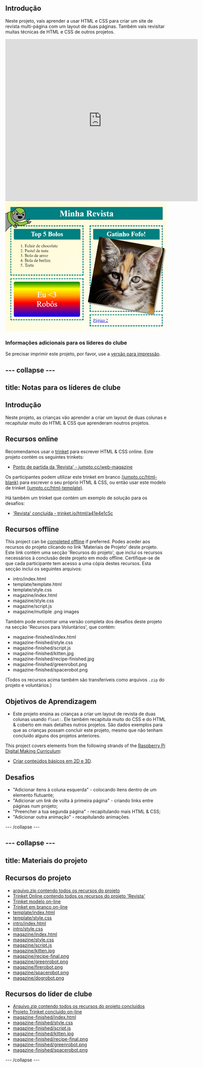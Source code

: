 ## Introdução

Neste projeto, vais aprender a usar HTML e CSS para criar um site de revista multi-página com um layout de duas páginas. Também vais revisitar muitas técnicas de HTML e CSS de outros projetos.

<div class="trinket">
  <iframe src="https://trinket.io/embed/html/a41e4e1c5c?outputOnly=true&start=result" width="600" height="505" frameborder="0" marginwidth="0" marginheight="0" allowfullscreen>
  </iframe>
  <img src="images/magazine-final.png">
</div>

### Informações adicionais para os líderes do clube

Se precisar imprimir este projeto, por favor, use a [versão para impressão](https://projects.raspberrypi.org/en/projects/magazine/print).

## \--- collapse \---

## title: Notas para os líderes de clube

## Introdução

Neste projeto, as crianças vão aprender a criar um layout de duas colunas e recapitular muito do HTML & CSS que aprenderam noutros projetos.

## Recursos online

Recomendamos usar o [trinket](https://trinket.io/) para escrever HTML & CSS online. Este projeto contém os seguintes trinkets:

* [Ponto de partida da 'Revista' - jumpto.cc/web-magazine](http://jumpto.cc/web-magazine)

Os participantes podem utilizar este trinket em branco [(jumpto.cc/html-blank)](http://jumpto.cc/html-blank) para escrever o seu próprio HTML & CSS, ou então usar este modelo de trinket [(jumpto.cc/html-template)](http://jumpto.cc/html-template).

Há também um trinket que contém um exemplo de solução para os desafios:

* ['Revista' concluída - trinket.io/html/a41e4e1c5c](https://trinket.io/html/a41e4e1c5c)

## Recursos offline

This project can be [completed offline](https://rpf.io/html-offline) if preferred. Podes aceder aos recursos do projeto clicando no link 'Materiais de Projeto' deste projeto. Este link contém uma secção 'Recursos do projeto', que inclui os recursos necessários à conclusão deste projeto em modo offline. Certifique-se de que cada participante tem acesso a uma cópia destes recursos. Esta secção inclui os seguintes arquivos:

* intro/index.html
* template/template.html
* template/style.css
* magazine/index.html
* magazine/style.css
* magazine/script.js
* magazine/mutliple .png images

Também pode encontrar uma versão completa dos desafios deste projeto na secção 'Recursos para Voluntários', que contém:

* magazine-finished/index.html
* magazine-finished/style.css
* magazine-finished/script.js
* magazine-finished/kitten.jpg
* magazine-finished/recipe-finished.jpg
* magazine-finished/greenrobot.png
* magazine-finished/spacerobot.png

(Todos os recursos acima também são transferíveis como arquivos `.zip` do projeto e voluntários.)

## Objetivos de Aprendizagem

* Este projeto ensina as crianças a criar um layout de revista de duas colunas usando ` float: `. Ele também recapitula muito do CSS e do HTML & coberto em mais detalhes nutros projetos. São dados exemplos para que as crianças possam concluir este projeto, mesmo que não tenham concluído alguns dos projetos anteriores. 

This project covers elements from the following strands of the [Raspberry Pi Digital Making Curriculum](https://rpf.io/curriculum):

* [Criar conteúdos básicos em 2D e 3D](https://www.raspberrypi.org/curriculum/design/creator).

## Desafios

* "Adicionar itens à coluna esquerda" - colocando itens dentro de um elemento flutuante;
* "Adicionar um link de volta à primeira página" - criando links entre páginas num projeto;
* "Preencher a tua segunda página" - recapitulando mais HTML & CSS;
* "Adicionar outra animação" - recapitulando animações.

\--- /collapse \---

## \--- collapse \---

## title: Materiais do projeto

## Recursos do projeto

* [arquivo.zip contendo todos os recursos do projeto](https://rpf.io/p/en/magazine-go)
* [Trinket Online contendo todos os recursos do projeto 'Revista'](http://jumpto.cc/web-magazine)
* [Trinket modelo on-line](http://jumpto.cc/trinket-template)
* [Trinket em branco on-line](http://jumpto.cc/trinket-blank)
* [template/index.html](resources/template-index.html)
* [template/style.css](resources/template-style.css)
* [intro/index.html](resources/intro-index.html)
* [intro/style.css](resources/intro-style.css)
* [magazine/index.html](resources/magazine-index.html)
* [magazine/style.css](resources/magazine-style.css)
* [magazine/script.js](resources/magazine-script.js)
* [magazine/kitten.jpg](resources/magazine-kitten.jpg)
* [magazine/recipe-final.png](resources/magazine-recipe-final.png)
* [magazine/greenrobot.png](resources/magazine-greenrobot.png)
* [magazine/firerobot.png](resources/magazine-firerobot.png)
* [magazine/spacerobot.png](resources/magazine-spacerobot.png)
* [magazine/dogrobot.png](resources/magazine-dogrobot.png)

## Recursos do líder de clube

* [Arquivo.zip contendo todos os recursos do projeto concluídos](https://rpf.io/p/en/magazine-go)
* [Projeto Trinket concluido on-line](https://trinket.io/html/a41e4e1c5c)
* [magazine-finished/index.html](resources/magazine-finished-index.html)
* [magazine-finished/style.css](resources/magazine-finished-style.css)
* [magazine-finished/script.js](resources/magazine-finished-script.js)
* [magazine-finished/kitten.jpg](resources/magazine-finished-kitten.jpg)
* [magazine-finished/recipe-final.png](resources/magazine-finished-recipe-final.png)
* [magazine-finished/greenrobot.png](resources/magazine-finished-greenrobot.png)
* [magazine-finished/spacerobot.png](resources/magazine-finished-spacerobot.png)

\--- /collapse \---